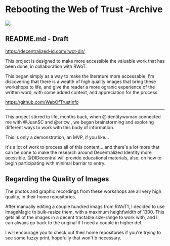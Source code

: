 # Rebooting the Web of Trust -Archive

![](https://imgur.com/BpUwXVW.png)

## README.md - Draft
https://decentralized-id.com/rwot-dir/

This project is designed to make more accessible the valuable work that has been done, in collaboration with RWoT.

This began simply as a way to make the literature more accessable, I'm discovering that there is a wealth of high quality images that bring these workshops to life, and give the reader a more ogranic experience of the written word, with some added context, and appreciation for the process.

https://github.com/WebOfTrustInfo

---

This project stirred to life, months back, when @identitywoman connected me with @JuanSC and @ericw , we began brainstorming and exploring different ways to work with this body of information.

This is only a demonstration, an MVP, if you like... 

It's a lot of work to process all of this content... and there's a lot more that can be done to make the research around Decentralized Identity more acessible. @DIDecentral will provide educational materials, also, on how to begin participating with minimal barriar to entry.

## Regarding the Quality of Images

The photos and graphic recordings from these workshops are all very high quality, in their home repositories.

After manually editing a couple hundred imags from RWoT1, I decided to use ImageMagic to bulk-resize them, with a maximum height\width of 1300.  This gets all of the images in a decent tractable size-range to work with, and I can always go back to the original if I need a couple in higher def.

I will encourage you to check out their home repositories if you're trying to see some fuzzy print, hopefully that won't b necessary.
